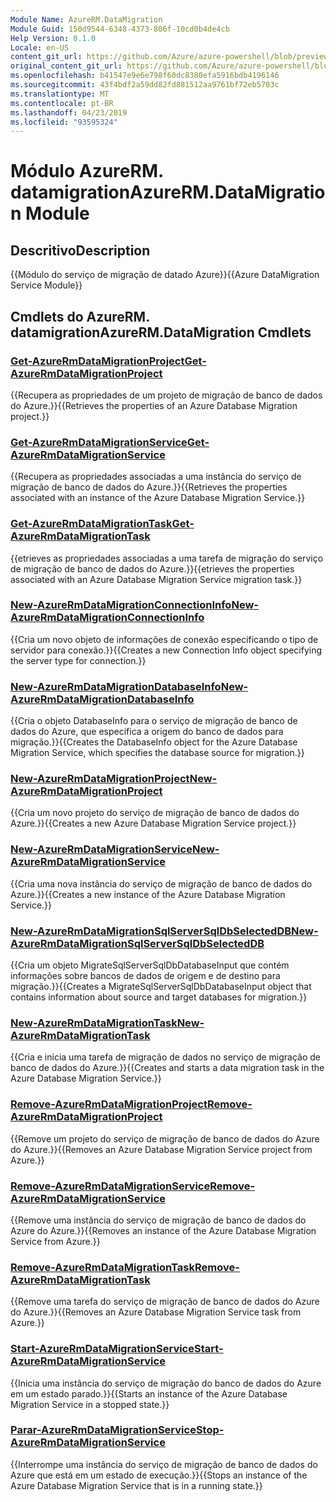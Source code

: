 ```yaml
---
Module Name: AzureRM.DataMigration
Module Guid: 150d9544-6348-4373-806f-10cd0b4de4cb
Help Version: 0.1.0
Locale: en-US
content_git_url: https://github.com/Azure/azure-powershell/blob/preview/src/ResourceManager/DataMigration/Commands.DataMigration/help/AzureRM.DataMigration.md
original_content_git_url: https://github.com/Azure/azure-powershell/blob/preview/src/ResourceManager/DataMigration/Commands.DataMigration/help/AzureRM.DataMigration.md
ms.openlocfilehash: b41547e9e6e798f60dc8380efa5916bdb4196146
ms.sourcegitcommit: 43f4bdf2a59dd82fd881512aa9761bf72eb5703c
ms.translationtype: MT
ms.contentlocale: pt-BR
ms.lasthandoff: 04/23/2019
ms.locfileid: "93595324"
---
```

# <span data-ttu-id="40b3e-101">Módulo AzureRM. datamigration</span><span class="sxs-lookup"><span data-stu-id="40b3e-101">AzureRM.DataMigration Module</span></span>
## <span data-ttu-id="40b3e-102">Descritivo</span><span class="sxs-lookup"><span data-stu-id="40b3e-102">Description</span></span>
<span data-ttu-id="40b3e-103">{{Módulo do serviço de migração de datado Azure}}</span><span class="sxs-lookup"><span data-stu-id="40b3e-103">{{Azure DataMigration Service Module}}</span></span>

## <span data-ttu-id="40b3e-104">Cmdlets do AzureRM. datamigration</span><span class="sxs-lookup"><span data-stu-id="40b3e-104">AzureRM.DataMigration Cmdlets</span></span>
### [<span data-ttu-id="40b3e-105">Get-AzureRmDataMigrationProject</span><span class="sxs-lookup"><span data-stu-id="40b3e-105">Get-AzureRmDataMigrationProject</span></span>](Get-AzureRmDataMigrationProject.md)
<span data-ttu-id="40b3e-106">{{Recupera as propriedades de um projeto de migração de banco de dados do Azure.}}</span><span class="sxs-lookup"><span data-stu-id="40b3e-106">{{Retrieves the properties of an Azure Database Migration project.}}</span></span>

### [<span data-ttu-id="40b3e-107">Get-AzureRmDataMigrationService</span><span class="sxs-lookup"><span data-stu-id="40b3e-107">Get-AzureRmDataMigrationService</span></span>](Get-AzureRmDataMigrationService.md)
<span data-ttu-id="40b3e-108">{{Recupera as propriedades associadas a uma instância do serviço de migração de banco de dados do Azure.}}</span><span class="sxs-lookup"><span data-stu-id="40b3e-108">{{Retrieves the properties associated with an instance of the Azure Database Migration Service.}}</span></span>

### [<span data-ttu-id="40b3e-109">Get-AzureRmDataMigrationTask</span><span class="sxs-lookup"><span data-stu-id="40b3e-109">Get-AzureRmDataMigrationTask</span></span>](Get-AzureRmDataMigrationTask.md)
<span data-ttu-id="40b3e-110">{{etrieves as propriedades associadas a uma tarefa de migração do serviço de migração de banco de dados do Azure.}}</span><span class="sxs-lookup"><span data-stu-id="40b3e-110">{{etrieves the properties associated with an Azure Database Migration Service migration task.}}</span></span>

### [<span data-ttu-id="40b3e-111">New-AzureRmDataMigrationConnectionInfo</span><span class="sxs-lookup"><span data-stu-id="40b3e-111">New-AzureRmDataMigrationConnectionInfo</span></span>](New-AzureRmDataMigrationConnectionInfo.md)
<span data-ttu-id="40b3e-112">{{Cria um novo objeto de informações de conexão especificando o tipo de servidor para conexão.}}</span><span class="sxs-lookup"><span data-stu-id="40b3e-112">{{Creates a new Connection Info object specifying the server type for connection.}}</span></span>

### [<span data-ttu-id="40b3e-113">New-AzureRmDataMigrationDatabaseInfo</span><span class="sxs-lookup"><span data-stu-id="40b3e-113">New-AzureRmDataMigrationDatabaseInfo</span></span>](New-AzureRmDataMigrationDatabaseInfo.md)
<span data-ttu-id="40b3e-114">{{Cria o objeto DatabaseInfo para o serviço de migração de banco de dados do Azure, que especifica a origem do banco de dados para migração.}}</span><span class="sxs-lookup"><span data-stu-id="40b3e-114">{{Creates the DatabaseInfo object for the Azure Database Migration Service, which specifies the database source for migration.}}</span></span>

### [<span data-ttu-id="40b3e-115">New-AzureRmDataMigrationProject</span><span class="sxs-lookup"><span data-stu-id="40b3e-115">New-AzureRmDataMigrationProject</span></span>](New-AzureRmDataMigrationProject.md)
<span data-ttu-id="40b3e-116">{{Cria um novo projeto do serviço de migração de banco de dados do Azure.}}</span><span class="sxs-lookup"><span data-stu-id="40b3e-116">{{Creates a new Azure Database Migration Service project.}}</span></span>

### [<span data-ttu-id="40b3e-117">New-AzureRmDataMigrationService</span><span class="sxs-lookup"><span data-stu-id="40b3e-117">New-AzureRmDataMigrationService</span></span>](New-AzureRmDataMigrationService.md)
<span data-ttu-id="40b3e-118">{{Cria uma nova instância do serviço de migração de banco de dados do Azure.}}</span><span class="sxs-lookup"><span data-stu-id="40b3e-118">{{Creates a new instance of the Azure Database Migration Service.}}</span></span>

### [<span data-ttu-id="40b3e-119">New-AzureRmDataMigrationSqlServerSqlDbSelectedDB</span><span class="sxs-lookup"><span data-stu-id="40b3e-119">New-AzureRmDataMigrationSqlServerSqlDbSelectedDB</span></span>](New-AzureRmDataMigrationSqlServerSqlDbSelectedDB.md)
<span data-ttu-id="40b3e-120">{{Cria um objeto MigrateSqlServerSqlDbDatabaseInput que contém informações sobre bancos de dados de origem e de destino para migração.}}</span><span class="sxs-lookup"><span data-stu-id="40b3e-120">{{Creates a MigrateSqlServerSqlDbDatabaseInput object that contains information about source and target databases for migration.}}</span></span>

### [<span data-ttu-id="40b3e-121">New-AzureRmDataMigrationTask</span><span class="sxs-lookup"><span data-stu-id="40b3e-121">New-AzureRmDataMigrationTask</span></span>](New-AzureRmDataMigrationTask.md)
<span data-ttu-id="40b3e-122">{{Cria e inicia uma tarefa de migração de dados no serviço de migração de banco de dados do Azure.}}</span><span class="sxs-lookup"><span data-stu-id="40b3e-122">{{Creates and starts a data migration task in the Azure Database Migration Service.}}</span></span>

### [<span data-ttu-id="40b3e-123">Remove-AzureRmDataMigrationProject</span><span class="sxs-lookup"><span data-stu-id="40b3e-123">Remove-AzureRmDataMigrationProject</span></span>](Remove-AzureRmDataMigrationProject.md)
<span data-ttu-id="40b3e-124">{{Remove um projeto do serviço de migração de banco de dados do Azure do Azure.}}</span><span class="sxs-lookup"><span data-stu-id="40b3e-124">{{Removes an Azure Database Migration Service project from Azure.}}</span></span>

### [<span data-ttu-id="40b3e-125">Remove-AzureRmDataMigrationService</span><span class="sxs-lookup"><span data-stu-id="40b3e-125">Remove-AzureRmDataMigrationService</span></span>](Remove-AzureRmDataMigrationService.md)
<span data-ttu-id="40b3e-126">{{Remove uma instância do serviço de migração de banco de dados do Azure do Azure.}}</span><span class="sxs-lookup"><span data-stu-id="40b3e-126">{{Removes an instance of the Azure Database Migration Service from Azure.}}</span></span>

### [<span data-ttu-id="40b3e-127">Remove-AzureRmDataMigrationTask</span><span class="sxs-lookup"><span data-stu-id="40b3e-127">Remove-AzureRmDataMigrationTask</span></span>](Remove-AzureRmDataMigrationTask.md)
<span data-ttu-id="40b3e-128">{{Remove uma tarefa do serviço de migração de banco de dados do Azure do Azure.}}</span><span class="sxs-lookup"><span data-stu-id="40b3e-128">{{Removes an Azure Database Migration Service task from Azure.}}</span></span>

### [<span data-ttu-id="40b3e-129">Start-AzureRmDataMigrationService</span><span class="sxs-lookup"><span data-stu-id="40b3e-129">Start-AzureRmDataMigrationService</span></span>](Start-AzureRmDataMigrationService.md)
<span data-ttu-id="40b3e-130">{{Inicia uma instância do serviço de migração do banco de dados do Azure em um estado parado.}}</span><span class="sxs-lookup"><span data-stu-id="40b3e-130">{{Starts an instance of the Azure Database Migration Service in a stopped state.}}</span></span>

### [<span data-ttu-id="40b3e-131">Parar-AzureRmDataMigrationService</span><span class="sxs-lookup"><span data-stu-id="40b3e-131">Stop-AzureRmDataMigrationService</span></span>](Stop-AzureRmDataMigrationService.md)
<span data-ttu-id="40b3e-132">{{Interrompe uma instância do serviço de migração de banco de dados do Azure que está em um estado de execução.}}</span><span class="sxs-lookup"><span data-stu-id="40b3e-132">{{Stops an instance of the Azure Database Migration Service that is in a running state.}}</span></span>

